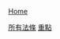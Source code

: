 <!-- 06-xian-fa/_sidebar -->

[Home](/README)

[所有法條](/03.xian.fa/001.orignal.statement)
[重點](/03.xian.fa/002.notes)
